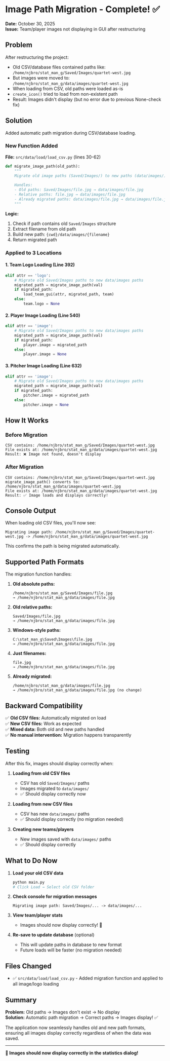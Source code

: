 # Image Path Migration - Complete! ✅

**Date:** October 30, 2025  
**Issue:** Team/player images not displaying in GUI after restructuring

## Problem

After restructuring the project:
- Old CSV/database files contained paths like: `/home/njbro/stat_man_g/Saved/Images/quartet-west.jpg`
- But images were moved to: `/home/njbro/stat_man_g/data/images/quartet-west.jpg`
- When loading from CSV, old paths were loaded as-is
- `create_icon()` tried to load from non-existent path
- Result: Images didn't display (but no error due to previous None-check fix)

## Solution

Added automatic path migration during CSV/database loading.

### New Function Added

**File:** `src/data/load/load_csv.py` (lines 30-62)

```python
def migrate_image_path(old_path):
    """
    Migrate old image paths (Saved/Images/) to new paths (data/images/).
    
    Handles:
    - Old paths: Saved/Images/file.jpg → data/images/file.jpg
    - Relative paths: file.jpg → data/images/file.jpg
    - Already migrated paths: data/images/file.jpg → data/images/file.jpg
    """
```

**Logic:**
1. Check if path contains old `Saved/Images` structure
2. Extract filename from old path
3. Build new path: `{cwd}/data/images/{filename}`
4. Return migrated path

### Applied to 3 Locations

#### 1. Team Logo Loading (Line 392)
```python
elif attr == 'logo':
    # Migrate old Saved/Images paths to new data/images paths
    migrated_path = migrate_image_path(val)
    if migrated_path:
        load_team_gui(attr, migrated_path, team)
    else:
        team.logo = None
```

#### 2. Player Image Loading (Line 540)
```python
elif attr == 'image':
    # Migrate old Saved/Images paths to new data/images paths
    migrated_path = migrate_image_path(val)
    if migrated_path:
        player.image = migrated_path
    else:
        player.image = None
```

#### 3. Pitcher Image Loading (Line 632)
```python
elif attr == 'image':
    # Migrate old Saved/Images paths to new data/images paths
    migrated_path = migrate_image_path(val)
    if migrated_path:
        pitcher.image = migrated_path
    else:
        pitcher.image = None
```

## How It Works

### Before Migration
```
CSV contains: /home/njbro/stat_man_g/Saved/Images/quartet-west.jpg
File exists at: /home/njbro/stat_man_g/data/images/quartet-west.jpg
Result: ❌ Image not found, doesn't display
```

### After Migration
```
CSV contains: /home/njbro/stat_man_g/Saved/Images/quartet-west.jpg
migrate_image_path() converts to: /home/njbro/stat_man_g/data/images/quartet-west.jpg
File exists at: /home/njbro/stat_man_g/data/images/quartet-west.jpg
Result: ✅ Image loads and displays correctly!
```

## Console Output

When loading old CSV files, you'll now see:
```
Migrating image path: /home/njbro/stat_man_g/Saved/Images/quartet-west.jpg -> /home/njbro/stat_man_g/data/images/quartet-west.jpg
```

This confirms the path is being migrated automatically.

## Supported Path Formats

The migration function handles:

1. **Old absolute paths:**
   ```
   /home/njbro/stat_man_g/Saved/Images/file.jpg
   → /home/njbro/stat_man_g/data/images/file.jpg
   ```

2. **Old relative paths:**
   ```
   Saved/Images/file.jpg
   → /home/njbro/stat_man_g/data/images/file.jpg
   ```

3. **Windows-style paths:**
   ```
   C:\stat_man_g\Saved\Images\file.jpg
   → /home/njbro/stat_man_g/data/images/file.jpg
   ```

4. **Just filenames:**
   ```
   file.jpg
   → /home/njbro/stat_man_g/data/images/file.jpg
   ```

5. **Already migrated:**
   ```
   /home/njbro/stat_man_g/data/images/file.jpg
   → /home/njbro/stat_man_g/data/images/file.jpg (no change)
   ```

## Backward Compatibility

✅ **Old CSV files:** Automatically migrated on load  
✅ **New CSV files:** Work as expected  
✅ **Mixed data:** Both old and new paths handled  
✅ **No manual intervention:** Migration happens transparently

## Testing

After this fix, images should display correctly when:

1. **Loading from old CSV files**
   - CSV has old `Saved/Images/` paths
   - Images migrated to `data/images/`
   - ✅ Should display correctly now

2. **Loading from new CSV files**
   - CSV has new `data/images/` paths
   - ✅ Should display correctly (no migration needed)

3. **Creating new teams/players**
   - New images saved with `data/images/` paths
   - ✅ Should display correctly

## What to Do Now

1. **Load your old CSV data**
   ```bash
   python main.py
   # Click Load → Select old CSV folder
   ```

2. **Check console for migration messages**
   ```
   Migrating image path: Saved/Images/... -> data/images/...
   ```

3. **View team/player stats**
   - Images should now display correctly! 🎉

4. **Re-save to update database** (optional)
   - This will update paths in database to new format
   - Future loads will be faster (no migration needed)

## Files Changed

- ✅ `src/data/load/load_csv.py` - Added migration function and applied to all image/logo loading

## Summary

**Problem:** Old paths → Images don't exist → No display  
**Solution:** Automatic path migration → Correct paths → Images display! ✅

The application now seamlessly handles old and new path formats, ensuring all images display correctly regardless of when the data was saved.

---

**🎉 Images should now display correctly in the statistics dialog!**

